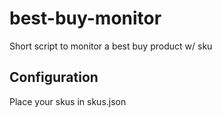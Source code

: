 # best-buy-monitor

Short script to monitor a best buy product w/ sku

## Configuration

Place your skus in skus.json

